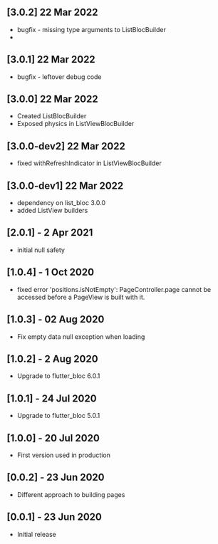 ## [3.0.2] 22 Mar 2022
- bugfix - missing type arguments to ListBlocBuilder
- 
## [3.0.1] 22 Mar 2022
- bugfix - leftover debug code

## [3.0.0] 22 Mar 2022

- Created ListBlocBuilder
- Exposed physics in ListViewBlocBuilder

## [3.0.0-dev2] 22 Mar 2022

- fixed withRefreshIndicator in ListViewBlocBuilder

## [3.0.0-dev1] 22 Mar 2022

- dependency on list_bloc 3.0.0
- added ListView builders

## [2.0.1] - 2 Apr 2021

- initial null safety

## [1.0.4] - 1 Oct 2020

- fixed error 'positions.isNotEmpty': PageController.page cannot be accessed before a PageView is built with it.

## [1.0.3] - 02 Aug 2020

- Fix empty data null exception when loading

## [1.0.2] - 2 Aug 2020

- Upgrade to flutter_bloc 6.0.1

## [1.0.1] - 24 Jul 2020

- Upgrade to flutter_bloc 5.0.1

## [1.0.0] - 20 Jul 2020

- First version used in production

## [0.0.2] - 23 Jun 2020

- Different approach to building pages

## [0.0.1] - 23 Jun 2020

- Initial release
